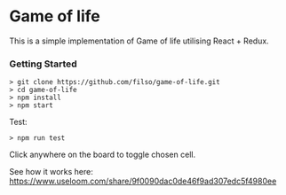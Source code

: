 # Game of life

This is a simple implementation of Game of life utilising React + Redux.

### Getting Started

```
> git clone https://github.com/filso/game-of-life.git
> cd game-of-life
> npm install
> npm start
```

Test:
```
> npm run test
```

Click anywhere on the board to toggle chosen cell.

See how it works here:
https://www.useloom.com/share/9f0090dac0de46f9ad307edc5f4980ee
